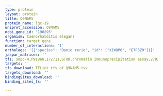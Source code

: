 ```yaml
---
type: protein
layout: protein
title: Q9NAM5
protein_name: lgc-19
uniprot_accession: Q9NAM5
ncbi_gene_id: '190895'
organism: Caenorhabditis elegans
function: target gene
number_of_interactions: '1'
orthologs: '[{"species": "Danio rerio", "id": ["X1WBP0", "E7F3Z9"]}]'
jaspar_matrices: ''
tfs: snpc-4,P91868,172711,GTRD,chromatin immunoprecipitation assay,27924024%5Buid%5D,No
targets: ''
tfs_download: TFLink_tfs_of_Q9NAM5.tsv
targets_download: ''
bindingSites_download: ''
binding_sites_ls: ''

---
```

